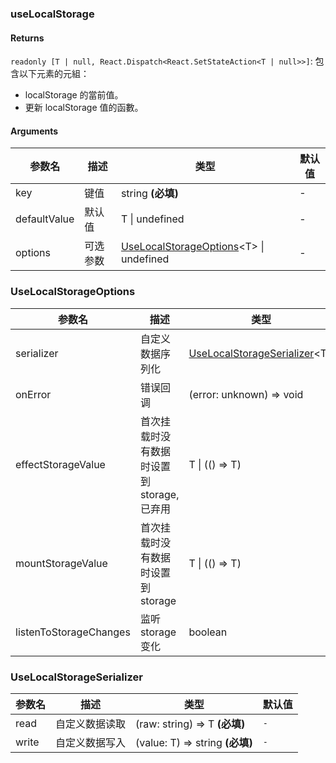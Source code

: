 ### useLocalStorage

#### Returns
`readonly [T | null, React.Dispatch<React.SetStateAction<T | null>>]`: 包含以下元素的元組：
- localStorage 的當前值。
- 更新 localStorage 值的函數。

#### Arguments
|参数名|描述|类型|默认值|
|---|---|---|---|
|key|键值|string  **(必填)**|-|
|defaultValue|默认值|T \| undefined |-|
|options|可选参数|[UseLocalStorageOptions](#UseLocalStorageOptions)&lt;T&gt; \| undefined |-|

### UseLocalStorageOptions

|参数名|描述|类型|默认值|
|---|---|---|---|
|serializer|自定义数据序列化|[UseLocalStorageSerializer](#UseLocalStorageSerializer)&lt;T&gt; |`-`|
|onError|错误回调|(error: unknown) => void |``console.error``|
|effectStorageValue|首次挂载时没有数据时设置到 storage, 已弃用|T \| (() => T) |`-`|
|mountStorageValue|首次挂载时没有数据时设置到 storage|T \| (() => T) |`-`|
|listenToStorageChanges|监听 storage 变化|boolean |``true``|

### UseLocalStorageSerializer

|参数名|描述|类型|默认值|
|---|---|---|---|
|read|自定义数据读取|(raw: string) => T  **(必填)**|`-`|
|write|自定义数据写入|(value: T) => string  **(必填)**|`-`|